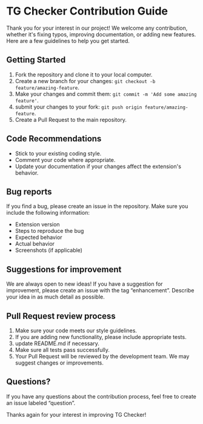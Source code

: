 # TG Checker Contribution Guide

Thank you for your interest in our project! We welcome any contribution, whether it's fixing typos, improving documentation, or adding new features. Here are a few guidelines to help you get started.

## Getting Started

1. Fork the repository and clone it to your local computer.
2. Create a new branch for your changes: `git checkout -b feature/amazing-feature`.
3. Make your changes and commit them: `git commit -m 'Add some amazing feature'`.
4. submit your changes to your fork: `git push origin feature/amazing-feature`.
5. Create a Pull Request to the main repository.

## Code Recommendations

- Stick to your existing coding style.
- Comment your code where appropriate.
- Update your documentation if your changes affect the extension's behavior.

## Bug reports

If you find a bug, please create an issue in the repository. Make sure you include the following information:

- Extension version
- Steps to reproduce the bug
- Expected behavior
- Actual behavior
- Screenshots (if applicable)

## Suggestions for improvement

We are always open to new ideas! If you have a suggestion for improvement, please create an issue with the tag “enhancement”. Describe your idea in as much detail as possible.

## Pull Request review process

1. Make sure your code meets our style guidelines.
2. If you are adding new functionality, please include appropriate tests.
3. update README.md if necessary.
4. Make sure all tests pass successfully.
5. Your Pull Request will be reviewed by the development team. We may suggest changes or improvements.

## Questions?

If you have any questions about the contribution process, feel free to create an issue labeled “question”.

Thanks again for your interest in improving TG Checker!
